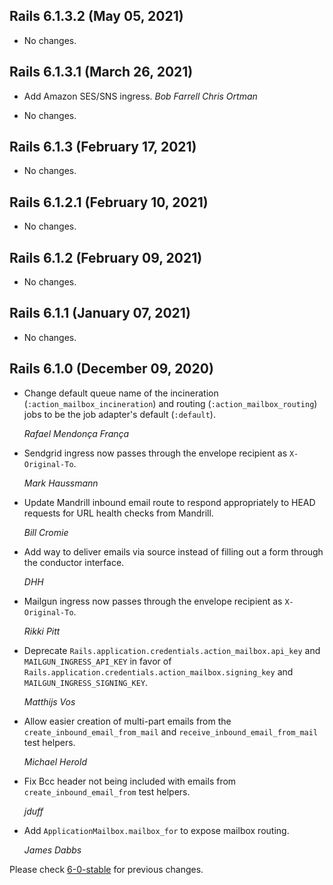 ## Rails 6.1.3.2 (May 05, 2021) ##

*   No changes.


## Rails 6.1.3.1 (March 26, 2021) ##
*   Add Amazon SES/SNS ingress.
    *Bob Farrell*
    *Chris Ortman*

*   No changes.


## Rails 6.1.3 (February 17, 2021) ##

*   No changes.


## Rails 6.1.2.1 (February 10, 2021) ##

*   No changes.


## Rails 6.1.2 (February 09, 2021) ##

*   No changes.


## Rails 6.1.1 (January 07, 2021) ##

*   No changes.


## Rails 6.1.0 (December 09, 2020) ##

*   Change default queue name of the incineration (`:action_mailbox_incineration`) and
    routing (`:action_mailbox_routing`) jobs to be the job adapter's default (`:default`).

    *Rafael Mendonça França*

*   Sendgrid ingress now passes through the envelope recipient as `X-Original-To`.

    *Mark Haussmann*

*   Update Mandrill inbound email route to respond appropriately to HEAD requests for URL health checks from Mandrill.

    *Bill Cromie*

*   Add way to deliver emails via source instead of filling out a form through the conductor interface.

    *DHH*

*   Mailgun ingress now passes through the envelope recipient as `X-Original-To`.

    *Rikki Pitt*

*   Deprecate `Rails.application.credentials.action_mailbox.api_key` and `MAILGUN_INGRESS_API_KEY` in favor of `Rails.application.credentials.action_mailbox.signing_key` and `MAILGUN_INGRESS_SIGNING_KEY`.

    *Matthijs Vos*

*   Allow easier creation of multi-part emails from the `create_inbound_email_from_mail` and `receive_inbound_email_from_mail` test helpers.

    *Michael Herold*

*   Fix Bcc header not being included with emails from `create_inbound_email_from` test helpers.

    *jduff*

*   Add `ApplicationMailbox.mailbox_for` to expose mailbox routing.

    *James Dabbs*


Please check [6-0-stable](https://github.com/rails/rails/blob/6-0-stable/actionmailbox/CHANGELOG.md) for previous changes.
